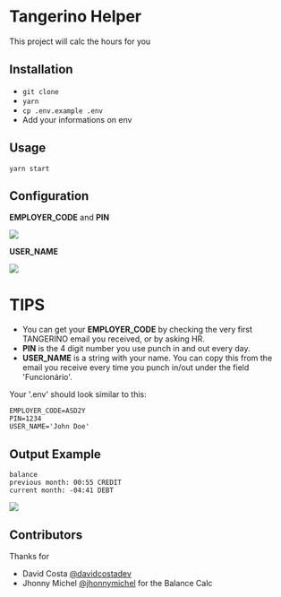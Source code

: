 # Tangerino Helper 

This project will calc the hours for you


## Installation

- `git clone`
- `yarn`
- `cp .env.example .env`
- Add your informations on env

## Usage

`yarn start`


## Configuration

**EMPLOYER_CODE** and **PIN**

<img src="https://github.com/davidcostadev/tangerinohelper/raw/master/assets/info-1.png" />

**USER_NAME**

<img src="https://github.com/davidcostadev/tangerinohelper/raw/master/assets/info-2.png" />

# TIPS
 - You can get your **EMPLOYER_CODE** by checking the very first TANGERINO email you received, or by asking HR.
 - **PIN** is the 4 digit number you use punch in and out every day.
 - **USER_NAME** is a string with your name. You can copy this from the email you receive every time you punch in/out under the field 'Funcionário'.

Your '.env' should look similar to this:
```
EMPLOYER_CODE=ASD2Y
PIN=1234
USER_NAME='John Doe'
```







## Output Example

```
balance
previous month: 00:55 CREDIT
current month: -04:41 DEBT
```

<img src="https://github.com/davidcostadev/tangerinohelper/raw/master/assets/output-2.gif" />



## Contributors

Thanks for

- David Costa [@davidcostadev](https://github.com/davidcostadev)
- Jhonny Michel [@jhonnymichel](https://github.com/jhonnymichel) for the Balance Calc
